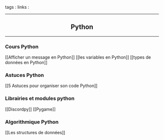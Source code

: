 tags : 
links :

****

<h2 style="text-align: center;"> Python </h2>

****


### Cours Python

[[Afficher un message en Python]]
[[les variables en Python]]
[[types de données en Python]]

### Astuces Python

[[5 Astuces pour organiser son code Python]]

### Librairies et modules python

[[Discordpy]]
[[Pygame]]

### Algorithmique Python

[[Les structures de données]]
